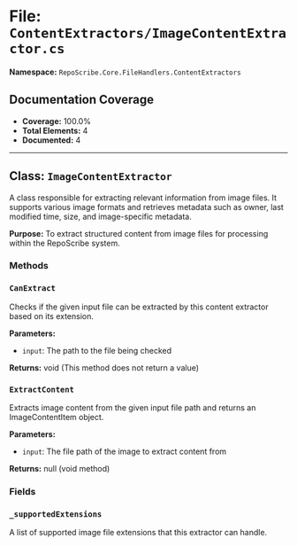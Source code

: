 # File: `ContentExtractors/ImageContentExtractor.cs`

**Namespace:** `RepoScribe.Core.FileHandlers.ContentExtractors`

## Documentation Coverage

- **Coverage:** 100.0%
- **Total Elements:** 4
- **Documented:** 4

---

## Class: `ImageContentExtractor`

A class responsible for extracting relevant information from image files. It supports various image formats and retrieves metadata such as owner, last modified time, size, and image-specific metadata.

**Purpose:** To extract structured content from image files for processing within the RepoScribe system.

### Methods

  ### `CanExtract`

  Checks if the given input file can be extracted by this content extractor based on its extension.

  **Parameters:**
  - `input`: The path to the file being checked

  **Returns:** void (This method does not return a value)

  ### `ExtractContent`

  Extracts image content from the given input file path and returns an ImageContentItem object.

  **Parameters:**
  - `input`: The file path of the image to extract content from

  **Returns:** null (void method)

### Fields

  ### `_supportedExtensions`

  A list of supported image file extensions that this extractor can handle.

